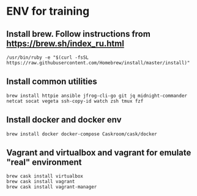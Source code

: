 # ENV for training

## Install brew. Follow instructions from https://brew.sh/index_ru.html
```
/usr/bin/ruby -e "$(curl -fsSL https://raw.githubusercontent.com/Homebrew/install/master/install)"
```

## Install common utilities
```
brew install httpie ansible jfrog-cli-go git jq midnight-commander netcat socat vegeta ssh-copy-id watch zsh tmux fzf
```

## Install docker and docker env
```
brew install docker docker-compose Caskroom/cask/docker
```

## Vagrant and virtualbox and vagrant for emulate "real" environment
```
brew cask install virtualbox
brew cask install vagrant
brew cask install vagrant-manager
```
